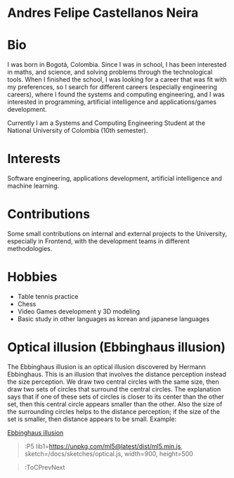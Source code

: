 # Andres Felipe Castellanos Neira

# Bio

I was born in Bogotá, Colombia. Since I was in school, I has been
interested in maths, and science, and solving problems through the technological tools. When I finished the school, I was looking for a career that was fit with my preferences, so I search for different careers (especially engineering careers), where I found the systems and computing engineering, and I was interested in programming, artificial intelligence and applications/games development.

Currently I am a Systems and Computing Engineering Student at the
National University of Colombia (10th semester).

# Interests

Software engineering, applications development, artificial intelligence and machine learning.

# Contributions

Some small contributions on internal and external projects to the University, especially in Frontend, with the development teams in different methodologies.

# Hobbies

- Table tennis practice
- Chess
- Video Games development y 3D modeling
- Basic study in other languages as korean and japanese languages

# Optical illusion (Ebbinghaus illusion)

The Ebbinghaus illusion is an optical illusion discovered by Hermann Ebbinghaus. This is an illusion that involves the distance perception instead the size perception. We draw two central circles with the same size, then draw two sets of circles that surround the central circles. The explanation says that if one of these sets of circles is closer to its center than the other set, then this central circle appears smaller than the other. Also the size of the surrounding circles helps to the distance perception; if the size of the set is smaller, then distance appears to be small. Example:

[Ebbinghaus illusion](https://en.wikipedia.org/wiki/Ebbinghaus_illusion)

> :P5 lib1=https://unpkg.com/ml5@latest/dist/ml5.min.js, sketch=/docs/sketches/optical.js, width=900, height=500


> :ToCPrevNext